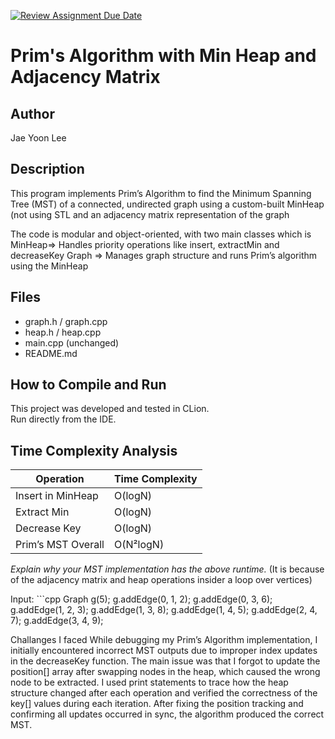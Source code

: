 [![Review Assignment Due Date](https://classroom.github.com/assets/deadline-readme-button-22041afd0340ce965d47ae6ef1cefeee28c7c493a6346c4f15d667ab976d596c.svg)](https://classroom.github.com/a/K_t6ffJX)
# Prim's Algorithm with Min Heap and Adjacency Matrix

## Author
Jae Yoon Lee

## Description
This program implements Prim’s Algorithm to find the Minimum Spanning Tree (MST) of a connected, 
undirected graph using a custom-built MinHeap (not using STL and an adjacency matrix representation of the graph

The code is modular and object-oriented, with two main classes which is
MinHeap=> Handles priority operations like insert, extractMin and decreaseKey
Graph =>  Manages graph structure and runs Prim’s algorithm using the MinHeap

## Files
- graph.h / graph.cpp
- heap.h / heap.cpp
- main.cpp (unchanged)
- README.md

## How to Compile and Run
This project was developed and tested in CLion.  
Run directly from the IDE.



## Time Complexity Analysis


| Operation            | Time Complexity                                                                                    |
|----------------------|----------------------------------------------------------------------------------------------------|
| Insert in MinHeap    | O(logN)                                                                                            |
| Extract Min          | O(logN)                                                                                            |
| Decrease Key         | O(logN)                                                                                            |
| Prim’s MST Overall   | O(N²logN)  |

_Explain why your MST implementation has the above runtime._
(It is because of the adjacency matrix and heap operations insider a loop over vertices)

Input:  ```cpp
Graph g(5);
g.addEdge(0, 1, 2);
g.addEdge(0, 3, 6);
g.addEdge(1, 2, 3);
g.addEdge(1, 3, 8);
g.addEdge(1, 4, 5);
g.addEdge(2, 4, 7);
g.addEdge(3, 4, 9);

Challanges I faced
While debugging my Prim’s Algorithm implementation, I initially 
encountered incorrect MST outputs due to improper index updates in the decreaseKey function. 
The main issue was that I forgot to update the position[] array after swapping nodes in the heap,
which caused the wrong node to be extracted. I used print statements to trace how the heap structure changed after each
operation and verified the correctness of the key[] values during each iteration. After fixing the position tracking and confirming all 
updates occurred in sync, the algorithm produced the correct MST.

